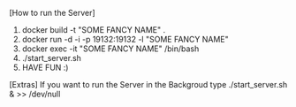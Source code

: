 [How to run the Server]
1. docker build -t "SOME FANCY NAME" .
2. docker run -d -i -p 19132:19132 -l "SOME FANCY NAME"
3. docker exec -it "SOME FANCY NAME" /bin/bash
4. ./start_server.sh
5. HAVE FUN :)

[Extras]
If you want to run the Server in the Backgroud type ./start_server.sh & >> /dev/null

